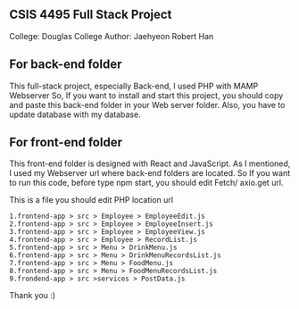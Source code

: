 ## CSIS 4495 Full Stack Project

College: Douglas College
Author: Jaehyeon Robert Han

## For back-end folder
This full-stack project, especially Back-end, I used PHP with MAMP Webserver 
So, If you want to install and start this project, you should copy and paste this back-end folder in your Web server folder. Also, you have to update database with my database.

## For front-end folder
This front-end folder is designed with React and JavaScript.
As I mentioned, I used my Webserver url where back-end folders are located. So If you want to run this code, before type npm start, you should edit Fetch/ axio.get url. 

This is a file you should edit PHP location url 
```
1.frontend-app > src > Employee > EmployeeEdit.js
2.frontend-app > src > Employee > EmployeeInsert.js
3.frontend-app > src > Employee > EmployeeView.js
4.frontend-app > src > Employee > RecordList.js
5.frontend-app > src > Menu > DrinkMenu.js
6.frontend-app > src > Menu > DrinkMenuRecordsList.js
7.frontend-app > src > Menu > FoodMenu.js
8.frontend-app > src > Menu > FoodMenuRecordsList.js
9.frondend-app > src >services > PostData.js
```

Thank you :) 